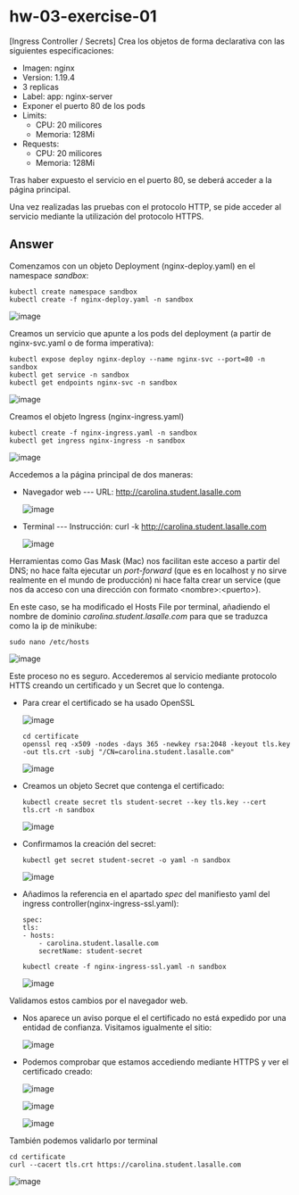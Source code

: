 # hw-03-exercise-01

[Ingress Controller / Secrets] Crea los objetos de forma declarativa con las siguientes especificaciones:

- Imagen: nginx
- Version: 1.19.4
- 3 replicas
- Label: app: nginx-server
- Exponer el puerto 80 de los pods
- Limits:
    - CPU: 20 milicores
    - Memoria: 128Mi
- Requests:
    - CPU: 20 milicores
    - Memoria: 128Mi

Tras haber expuesto el servicio en el puerto 80, se deberá acceder a la página principal.

Una vez realizadas las pruebas con el protocolo HTTP, se pide acceder al servicio mediante la utilización del protocolo HTTPS.

## Answer

Comenzamos con un objeto Deployment (nginx-deploy.yaml) en el namespace _sandbox_:
~~~
kubectl create namespace sandbox
kubectl create -f nginx-deploy.yaml -n sandbox
~~~
![image](./images/screenshot_1.png)

Creamos un servicio que apunte a los pods del deployment (a partir de nginx-svc.yaml o de forma imperativa):
~~~
kubectl expose deploy nginx-deploy --name nginx-svc --port=80 -n sandbox
kubectl get service -n sandbox
kubectl get endpoints nginx-svc -n sandbox
~~~
![image](./images/screenshot_2.png)

Creamos el objeto Ingress (nginx-ingress.yaml)
~~~
kubectl create -f nginx-ingress.yaml -n sandbox
kubectl get ingress nginx-ingress -n sandbox
~~~
![image](./images/screenshot_3.png)

Accedemos a la página principal de dos maneras: 
- Navegador web --- URL: http://carolina.student.lasalle.com

    ![image](./images/screenshot_6.png)

- Terminal --- Instrucción: curl -k http://carolina.student.lasalle.com

    ![image](./images/screenshot_4.png)

Herramientas como Gas Mask (Mac) nos facilitan este acceso a partir del DNS; no hace falta ejecutar un _port-forward_ (que es en localhost y no sirve realmente en el mundo de producción) ni hace falta crear un service (que nos da acceso con una dirección con formato &lt;nombre&gt;:&lt;puerto&gt;).

En este caso, se ha modificado el Hosts File por terminal, añadiendo el nombre de dominio _carolina.student.lasalle.com_ para que se traduzca como la ip de minikube:
~~~
sudo nano /etc/hosts
~~~
![image](./images/screenshot_5.png)

Este proceso no es seguro. Accederemos al servicio mediante protocolo HTTS creando un certificado y un Secret que lo contenga.
- Para crear el certificado se ha usado OpenSSL

    ![image](./images/screenshot_7.png)

    ~~~
    cd certificate
    openssl req -x509 -nodes -days 365 -newkey rsa:2048 -keyout tls.key -out tls.crt -subj "/CN=carolina.student.lasalle.com"
    ~~~

    ![image](./images/screenshot_8.png)

- Creamos un objeto Secret que contenga el certificado:
    ~~~
    kubectl create secret tls student-secret --key tls.key --cert tls.crt -n sandbox 
    ~~~

    ![image](./images/screenshot_9.png)

- Confirmamos la creación del secret:
    ~~~
    kubectl get secret student-secret -o yaml -n sandbox
    ~~~

    ![image](./images/screenshot_10.png)

- Añadimos la referencia en el apartado _spec_ del manifiesto yaml del ingress controller(nginx-ingress-ssl.yaml):
    ~~~
    spec:
    tls:
    - hosts:
        - carolina.student.lasalle.com
        secretName: student-secret
    ~~~
    ~~~
    kubectl create -f nginx-ingress-ssl.yaml -n sandbox
    ~~~

    ![image](./images/screenshot_13.png)

Validamos estos cambios por el navegador web. 
- Nos aparece un aviso porque el el certificado no está expedido por una entidad de confianza. Visitamos igualmente el sitio:

    ![image](./images/screenshot_11.png)

- Podemos comprobar que estamos accediendo mediante HTTPS y ver el certificado creado:

    ![image](./images/screenshot_16.png)

    ![image](./images/screenshot_15.png)

    ![image](./images/screenshot_12.png)

También podemos validarlo por terminal
~~~ 
cd certificate
curl --cacert tls.crt https://carolina.student.lasalle.com
~~~

![image](./images/screenshot_14.png)
